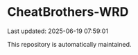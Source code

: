 # CheatBrothers-WRD

Last updated: 2025-06-19 07:59:01

This repository is automatically maintained.
